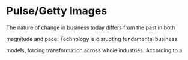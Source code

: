 # Pulse/Getty Images

The nature of change in business today differs from the past in both

magnitude and pace: Technology is disrupting fundamental business

models, forcing transformation across whole industries. According to a